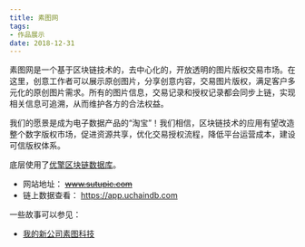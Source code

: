 ```yaml
---
title: 素图网
tags:
- 作品展示
date: 2018-12-31
---
```


素图网是一个基于区块链技术的，去中心化的，开放透明的图片版权交易市场。在这里，创意工作者可以展示原创图片，分享创意内容，交易图片版权，满足客户多元化的原创图片需求。所有的图片信息，交易记录和授权记录都会同步上链，实现相关信息可追溯，从而维护各方的合法权益。

我们的愿景是成为电子数据产品的“淘宝”！我们相信，区块链技术的应用有望改造整个数字版权市场，促进资源共享，优化交易授权流程，降低平台运营成本，建设可信版权体系。

底层使用了[优擎区块链数据库](../uchaindb/)。

- 网站地址： ~~www.sutupic.com~~
- 链上数据查看： https://app.uchaindb.com

一些故事可以参见：

- [我的新公司素图科技](../../../posts/2020/sutu-summary)


